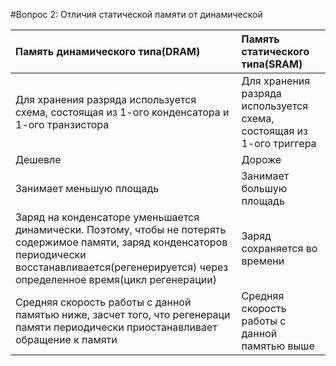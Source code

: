 ﻿#﻿Вопрос 2: Отличия статической памяти от динамической

| Память динамического типа\(DRAM\) | Память статического типа\(SRAM\) |
| :--- | :--- |
| Для хранения разряда используется схема, состоящая из 1-ого конденсатора и 1-ого транзистора | Для хранения разряда используется схема, состоящая из 1-ого триггера |
| Дешевле | Дороже |
| Занимает меньшую площадь | Занимает большую площадь |
| Заряд на конденсаторе уменьшается динамически. Поэтому, чтобы не потерять содержимое памяти, заряд конденсаторов периодически восстанавливается\(регенерируется\) через определенное время\(цикл регенерации\) | Заряд сохраняется во времени |
| Средняя скорость работы с данной памятью ниже, засчет того, что регенераци памяти периодически приостанавливает обращение к памяти | Средняя скорость работы с данной памятью выше |
